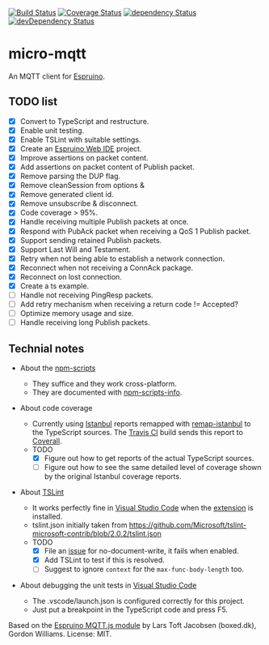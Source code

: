[![Build Status](https://travis-ci.org/rovale/micro-mqtt.svg?branch=master)](https://travis-ci.org/rovale/micro-mqtt)
[![Coverage Status](https://coveralls.io/repos/github/rovale/micro-mqtt/badge.svg?branch=master)](https://coveralls.io/github/rovale/micro-mqtt?branch=master)
[![dependency Status](https://david-dm.org/rovale/micro-mqtt/status.svg)](https://david-dm.org/rovale/micro-mqtt)
[![devDependency Status](https://david-dm.org/rovale/micro-mqtt/dev-status.svg)](https://david-dm.org/rovale/micro-mqtt#info=devDependencies)
# micro-mqtt

An MQTT client for [Espruino](http://www.espruino.com/).
## TODO list
- [x] Convert to TypeScript and restructure.
- [x] Enable unit testing.
- [x] Enable TSLint with suitable settings.
- [x] Create an [Espruino Web IDE](https://github.com/espruino/EspruinoWebIDE) project.
- [x] Improve assertions on packet content.
- [x] Add assertions on packet content of Publish packet.
- [x] Remove parsing the DUP flag.
- [x] Remove cleanSession from options &
- [x] Remove generated client id.
- [x] Remove unsubscribe & disconnect.
- [x] Code coverage > 95%.
- [x] Handle receiving multiple Publish packets at once.
- [x] Respond with PubAck packet when receiving a QoS 1 Publish packet.
- [x] Support sending retained Publish packets.
- [x] Support Last Will and Testament.
- [x] Retry when not being able to establish a network connection.
- [x] Reconnect when not receiving a ConnAck package.
- [x] Reconnect on lost connection.
- [x] Create a ts example.
- [ ] Handle not receiving PingResp packets.
- [ ] Add retry mechanism when receiving a return code != Accepted?
- [ ] Optimize memory usage and size.
- [ ] Handle receiving long Publish packets.

## Technial notes
- About the [npm-scripts](https://docs.npmjs.com/misc/scripts)
    - They suffice and they work cross-platform.
    - They are documented with [npm-scripts-info](https://www.npmjs.com/package/npm-scripts-info).

- About code coverage
    - Currently using [Istanbul](https://github.com/gotwarlost/istanbul) reports remapped with [remap-istanbul](https://github.com/SitePen/remap-istanbul) to the TypeScript sources. The [Travis CI](https://travis-ci.org/rovale/micro-mqtt) build sends this report to [Coverall](https://coveralls.io/github/rovale/micro-mqtt).
    - TODO
        - [x] Figure out how to get reports of the actual TypeScript sources.
        - [ ] Figure out how to see the same detailed level of coverage shown by the original Istanbul coverage reports. 
        
- About [TSLint](https://www.npmjs.com/package/tslint)
    - It works perfectly fine in [Visual Studio Code](https://code.visualstudio.com/) when the [extension](https://marketplace.visualstudio.com/items?itemName=eg2.tslint) is installed.
    - tslint.json initially taken from https://github.com/Microsoft/tslint-microsoft-contrib/blob/2.0.2/tslint.json
    - TODO
        - [x] File an [issue](https://github.com/Microsoft/tslint-microsoft-contrib/issues/109) for no-document-write, it fails when enabled.
        - [x] Add TSLint to test if this is resolved.
        - [ ] Suggest to ignore `context` for the `max-func-body-length` too. 
- About debugging the unit tests in [Visual Studio Code](https://code.visualstudio.com/)
    - The .vscode/launch.json is configured correctly for this project.
    - Just put a breakpoint in the TypeScript code and press F5.

Based on the [Espruino MQTT.js module](https://github.com/espruino/EspruinoDocs/blob/master/modules/MQTT.md) by Lars Toft Jacobsen (boxed.dk), Gordon Williams. License: MIT.


